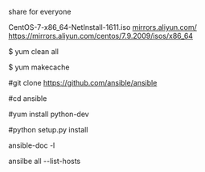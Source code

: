 share for everyone

CentOS-7-x86_64-NetInstall-1611.iso
[mirrors.aliyun.com/](https://mirrors.aliyun.com/centos/7.9.2009/os/x86_64/)
https://mirrors.aliyun.com/centos/7.9.2009/isos/x86_64



$ yum clean all 

$ yum makecache

#git clone https://github.com/ansible/ansible

#cd ansible

#yum install python-dev

#python setup.py install

ansible-doc -l

ansilbe all --list-hosts
